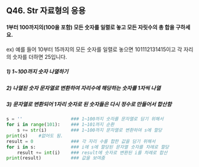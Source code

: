 ## Q46. Str 자료형의 응용

#### 1부터 100까지의(100을 포함) 모든 숫자를 일렬로 놓고 모든 자릿수의 총 합을 구하세요.  

ex) 예를 들어 10부터 15까지의 모든 숫자를 일렬로 놓으면 101112131415이고 각 자리의 숫자를 더하면 25입니다.

##### 1) 1~100까지 숫자 나열하기

##### 2) 나열된 숫자 문자열로 변환하여 자리수에 해당하는 숫자를 1자씩 나열

##### 3) 문자열로 변환되어 1자리 숫자로 된 숫자들은 다시 정수로 만들어서 합산함



~~~python
s = ''                  ### 1~100까지 숫자를 문자열로 담기 위해서
for i in range(101):    ### 1~101까지 순환
    s += str(i)         ### 1~100까지 문자열로 변환하여 s에 할당
print(s)    #없어도 됨. 
result = 0              ### 각 자리 수를 합한 값을 담기 위해서
for i in s:             ### i에 s에 할당된 문자열 숫자를 차례로 할당
    result += int(i)    ### result에 숫자로 변환된 i를 차례로 합산
print(result)           ### 값을 보여줌
~~~

